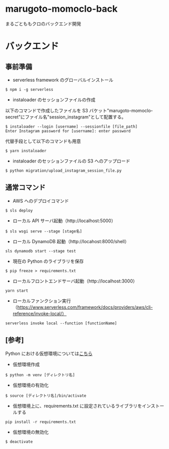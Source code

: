 # marugoto-momoclo-back

まるごとももクロのバックエンド開発

# バックエンド

## 事前準備

- serverless framework のグローバルインストール

```
$ npm i -g serverless
```

- instaloader のセッションファイルの作成

以下のコマンドで作成したファイルを S3 バケット"marugoto-momoclo-secret"にファイル名"session_instagram"として配置する。

```
$ instaloader --login [username] --sessionfile [file_path]
Enter Instagram password for [username]: enter password
```

代替手段として以下のコマンドも用意

```
$ yarn instaloader
```

- instaloader のセッションファイルの S3 へのアップロード

```
$ python migration/upload_instagram_session_file.py
```

## 通常コマンド

- AWS へのデプロイコマンド

```
$ sls deploy
```

- ローカル API サーバ起動（http://localhost:5000）

```
$ sls wsgi serve --stage [stage名]
```

- ローカル DynamoDB 起動（http://locahost:8000/shell）

```
sls dynamodb start --stage test
```

- 現在の Python のライブラリを保存

```
$ pip freeze > requirements.txt
```

- ローカルフロントエンドサーバ起動（http://localhost:3000）

```
yarn start
```

- ローカルファンクション実行（https://www.serverless.com/framework/docs/providers/aws/cli-reference/invoke-local/）

```
serverless invoke local --function [functionName]
```

## [参考]

Python における仮想環境については[こちら](https://www.python.jp/install/windows/venv.html)

- 仮想環境作成

```
$ python -m venv [ディレクトリ名]
```

- 仮想環境の有効化

```
$ source [ディレクトリ名]/bin/activate
```

- 仮想環境上に、requirements.txt に設定されているライブラリをインストールする

```
pip install -r requirements.txt
```

- 仮想環境の無効化

```
$ deactivate
```
